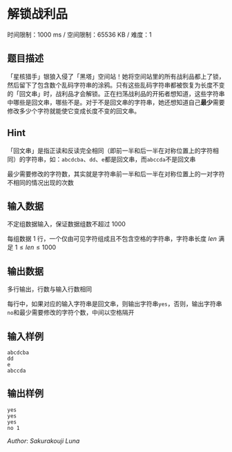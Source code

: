# 解锁战利品

时间限制：1000 ms / 空间限制：65536 KB / 难度：1

## 题目描述

「星核猎手」银狼入侵了「黑塔」空间站！她将空间站里的所有战利品都上了锁，然后留下了包含数个乱码字符串的涂鸦。只有这些乱码字符串都被恢复为长度不变的「回文串」时，战利品才会解锁。正在扫荡战利品的开拓者想知道，这些字符串中哪些是回文串，哪些不是。对于不是回文串的字符串，她还想知道自己**最少**需要修改多少个字符就能使它变成长度不变的回文串。

## Hint

「回文串」是指正读和反读完全相同（即前一半和后一半在对称位置上的字符相同）的字符串，如：`abcdcba`、`dd`、`e`都是回文串，而`abccda`不是回文串

最少需要修改的字符数，其实就是字符串前一半和后一半在对称位置上的一对字符不相同的情况出现的次数

## 输入数据

不定组数据输入，保证数据组数不超过 $1000$

每组数据 $1$ 行，一个仅由可见字符组成且不包含空格的字符串，字符串长度 $len$ 满足 $1 \leq len \leq 1000$

## 输出数据

多行输出，行数与输入行数相同

每行中，如果对应的输入字符串是回文串，则输出字符串`yes`，否则，输出字符串`no`和最少需要修改的字符个数，中间以空格隔开

## 输入样例

    abcdcba
    dd
    e
    abccda

## 输出样例

    yes
    yes
    yes
    no 1

$Author$: $Sakurakouji\ Luna$

